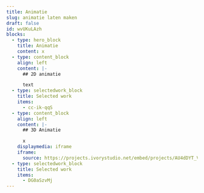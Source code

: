 ```yaml
---
title: Animatie
slug: animatie laten maken
draft: false
id: wvUKuLAzh
blocks:
  - type: hero_block
    title: Animatie
    content: x
  - type: content_block
    align: left
    content: |-
      ## 2D animatie

      text
  - type: selectedwork_block
    title: Selected work
    items:
      - cc-ik-qqS
  - type: content_block
    align: left
    content: |-
      ## 3D Animatie

      x
    displaymedia: iframe
    iframe:
      source: https://projects.ivorystudio.net/embed/projects/AU4dDYT_VFMk
  - type: selectedwork_block
    title: Selected work
    items:
      - DG0aSzvMj
---
```


